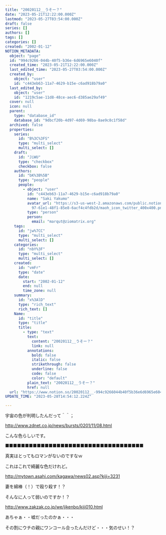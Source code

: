 ```yaml
---
title: "20020112__うそー？"
date: "2023-05-21T12:22:00.000Z"
lastmod: "2023-05-27T03:54:00.000Z"
draft: false
series: []
authors: []
tags: []
categories: []
created: "2002-01-12"
NOTION_METADATA:
  object: "page"
  id: "994c9266-044b-40f5-b36e-6d6965e6040f"
  created_time: "2023-05-21T12:22:00.000Z"
  last_edited_time: "2023-05-27T03:54:00.000Z"
  created_by:
    object: "user"
    id: "c443eb63-11a7-4629-b15e-c6ad918b79a0"
  last_edited_by:
    object: "user"
    id: "1219c5ae-11d8-48ce-aec6-d385ae29af49"
  cover: null
  icon: null
  parent:
    type: "database_id"
    database_id: "9dbcf20b-4d97-4d69-98ba-8ae9c8c1f58d"
  archived: false
  properties:
    series:
      id: "B%3C%3FS"
      type: "multi_select"
      multi_select: []
    draft:
      id: "JiWU"
      type: "checkbox"
      checkbox: false
    authors:
      id: "bK%3B%5B"
      type: "people"
      people:
        - object: "user"
          id: "c443eb63-11a7-4629-b15e-c6ad918b79a0"
          name: "Saki Yakumo"
          avatar_url: "https://s3-us-west-2.amazonaws.com/public.notion-static.com/3ad1c4\
            97-61e1-48f1-85e8-6acf4c4fdb2d/maoh_icon_twitter_400x400.png"
          type: "person"
          person:
            email: "marqut@ziomatrix.org"
    tags:
      id: "jw%7CC"
      type: "multi_select"
      multi_select: []
    categories:
      id: "nbY%3F"
      type: "multi_select"
      multi_select: []
    created:
      id: "vmFr"
      type: "date"
      date:
        start: "2002-01-12"
        end: null
        time_zone: null
    summary:
      id: "x%3AlD"
      type: "rich_text"
      rich_text: []
    Name:
      id: "title"
      type: "title"
      title:
        - type: "text"
          text:
            content: "20020112__うそー？"
            link: null
          annotations:
            bold: false
            italic: false
            strikethrough: false
            underline: false
            code: false
            color: "default"
          plain_text: "20020112__うそー？"
          href: null
  url: "https://www.notion.so/20020112__-994c9266044b40f5b36e6d6965e6040f"
UPDATE_TIME: "2023-05-28T14:54:12.224Z"

---
```

<link rel="stylesheet" href="https://cdn.jsdelivr.net/npm/katex@0.16.2/dist/katex.min.css" integrity="sha384-bYdxxUwYipFNohQlHt0bjN/LCpueqWz13HufFEV1SUatKs1cm4L6fFgCi1jT643X" crossorigin="anonymous">


宇宙の色が判明したんだって＾＾；


http://www.zdnet.co.jp/news/bursts/0201/11/08.html


こんな色らしいです。


■■■■■■■■■■■■■■■■■■■■■■■■■■■■■■■■■■■


真実はとってもロマンがないのですなｗ


これはこれで綺麗な色だけれど。


http://mytown.asahi.com/kagawa/news02.asp?kiji=3231


妻を綿棒（！）で殴り殺す！？


そんなに人って弱いのですか！？


http://www.zakzak.co.jp/we/jikenbo/kiji010.html


あちゃぁ・・嘘だったのかぁ・・・


その割にウチの親にワンコール合ったんだけど・・・気のせい！？

